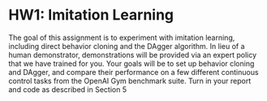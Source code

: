 # HW1: Imitation Learning
The goal of this assignment is to experiment with imitation learning, including direct behavior cloning
and the DAgger algorithm. In lieu of a human demonstrator, demonstrations will be provided via an expert
policy that we have trained for you. Your goals will be to set up behavior cloning and DAgger, and compare
their performance on a few different continuous control tasks from the OpenAI Gym benchmark suite. Turn
in your report and code as described in Section 5
